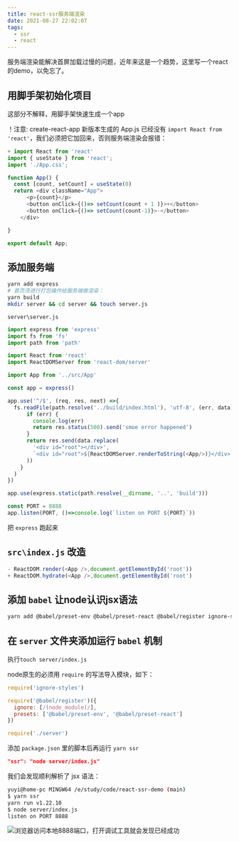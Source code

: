 ```yaml
---
title: react-ssr服务端渲染
date: 2021-08-27 22:02:07
tags:
  - ssr
  - react
---
```


服务端渲染能解决首屏加载过慢的问题，近年来这是一个趋势，这里写一个react的demo，以免忘了。

<!-- more -->

## 用脚手架初始化项目

这部分不解释，用脚手架快速生成一个app

！注意: create-react-app 新版本生成的 App.js 已经没有 `import React from 'react'`，我们必须把它加回来，否则服务端渲染会报错：

```js
+ import React from 'react'
import { useState } from 'react';
import './App.css';

function App() {
  const [count, setCount] = useState(0)
  return <div className="App">
      <p>{count}</p>
      <button onClick={()=> setCount(count + 1 )}>+</button>
      <button onClick={()=> setCount(count-1)}>-</button>
    </div>

}

export default App;
```

## 添加服务端

```bash
yarn add express
# 首页须进行打包操作给服务端做渲染：
yarn build
mkdir server && cd server && touch server.js
```

`server\server.js`
```js
import express from 'express'
import fs from 'fs'
import path from 'path'

import React from 'react'
import ReactDOMServer from 'react-dom/server'

import App from '../src/App'

const app = express()

app.use('^/$', (req, res, next) =>{
  fs.readFile(path.resolve('../build/index.html'), 'utf-8', (err, data) => {
      if (err) { 
        console.log(err)
        return res.status(500).send('smoe error happened')
      }
      return res.send(data.replace(
        '<div id="root"></div>',
        `<div id="root">${ReactDOMServer.renderToString(<App/>)}</div>`
      ))
    }
  )
})

app.use(express.static(path.resolve(__dirname, '..', 'build')))

const PORT = 8888
app.listen(PORT, ()=>console.log(`listen on PORT ${PORT}`))
```

把 `express` 跑起来

## `src\index.js` 改造

```js
- ReactDOM.render(<App />,document.getElementById('root'))
+ ReactDOM.hydrate(<App />,document.getElementById('root')
```

## 添加 `babel` 让node认识jsx语法

```bash
yarn add @babel/preset-env @babel/preset-react @babel/register ignore-styles
```

## 在 `server` 文件夹添加运行 `babel` 机制

执行`touch server/index.js`

node原生的必须用 `require` 的写法导入模块，如下：

```js
require('ignore-styles')

require('@babel/register')({
  ignore: [/(node_module)/],
  presets: ['@babel/preset-env', '@babel/preset-react']
})

require('./server')
```

添加 `package.json` 里的脚本后再运行 `yarn ssr`

```json
"ssr": "node server/index.js"
```

我们会发现顺利解析了 jsx 语法：
```bash
yuyi@home-pc MINGW64 /e/study/code/react-ssr-demo (main)
$ yarn ssr
yarn run v1.22.10
$ node server/index.js
listen on PORT 8888
```

![浏览器访问本地8888端口，打开调试工具就会发现已经成功](https://cdn.jsdelivr.net/gh/ys558/my-blog-imgs@0.44/articles/react-ssr服务端渲染/01.png)